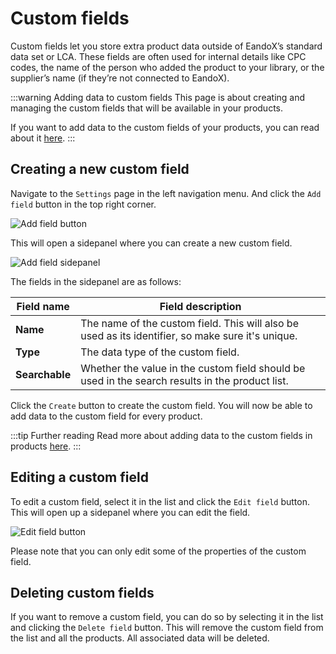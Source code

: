 # Custom fields

Custom fields let you store extra product data outside of EandoX’s standard data set or LCA. These fields are often used for internal details like CPC codes, the name of the person who added the product to your library, or the supplier’s name (if they’re not connected to EandoX).

:::warning Adding data to custom fields
This page is about creating and managing the custom fields that will be available in your products.

If you want to add data to the custom fields of your products, you can read about it [here](/documentation/product/creating-a-product#custom-fields).
:::

## Creating a new custom field

Navigate to the `Settings` page in the left navigation menu. And click the `Add field` button in the top right corner.

![Add field button](/images/settings/add-field-button.jpg)

This will open a sidepanel where you can create a new custom field.

![Add field sidepanel](/images/settings/create-custom-field-modal.jpg)

The fields in the sidepanel are as follows:

| Field name     | Field description                                                                                 |
| -------------- | ------------------------------------------------------------------------------------------------- |
| **Name**       | The name of the custom field. This will also be used as its identifier, so make sure it's unique. |
| **Type**       | The data type of the custom field.                                                                |
| **Searchable** | Whether the value in the custom field should be used in the search results in the product list.   |

Click the `Create` button to create the custom field. You will now be able to add data to the custom field for every product.

:::tip Further reading
Read more about adding data to the custom fields in products [here](/documentation/product/creating-a-product#custom-fields).
:::

## Editing a custom field

To edit a custom field, select it in the list and click the `Edit field` button. This will open up a sidepanel where you can edit the field.

![Edit field button](/images/settings/edit-field.jpg)

Please note that you can only edit some of the properties of the custom field.

## Deleting custom fields

If you want to remove a custom field, you can do so by selecting it in the list and clicking the `Delete field` button. This will remove the custom field from the list and all the products. All associated data will be deleted.

